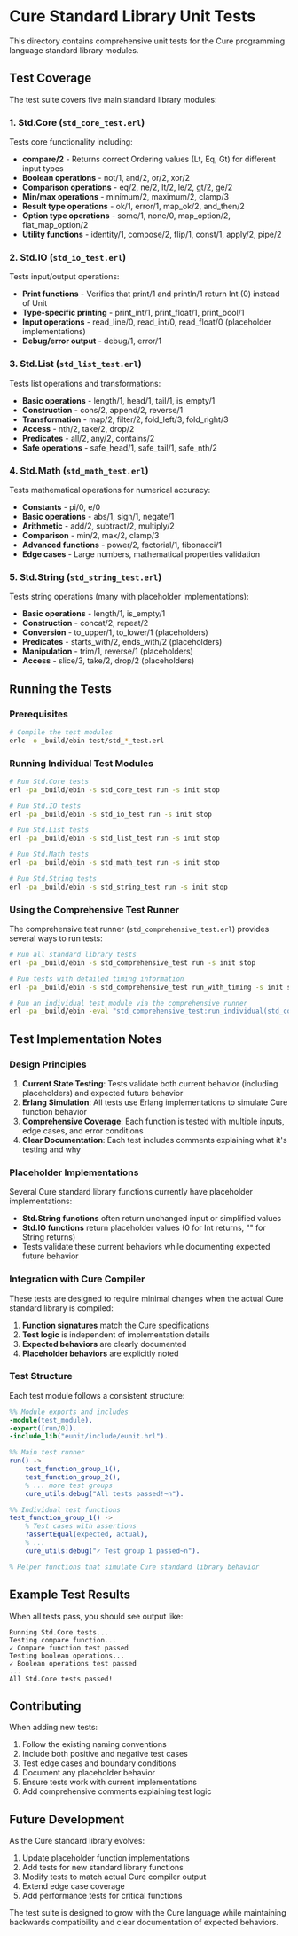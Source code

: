 # Cure Standard Library Unit Tests

This directory contains comprehensive unit tests for the Cure programming language standard library modules.

## Test Coverage

The test suite covers five main standard library modules:

### 1. **Std.Core** (`std_core_test.erl`)
Tests core functionality including:
- **compare/2** - Returns correct Ordering values (Lt, Eq, Gt) for different input types
- **Boolean operations** - not/1, and/2, or/2, xor/2
- **Comparison operations** - eq/2, ne/2, lt/2, le/2, gt/2, ge/2
- **Min/max operations** - minimum/2, maximum/2, clamp/3
- **Result type operations** - ok/1, error/1, map_ok/2, and_then/2
- **Option type operations** - some/1, none/0, map_option/2, flat_map_option/2
- **Utility functions** - identity/1, compose/2, flip/1, const/1, apply/2, pipe/2

### 2. **Std.IO** (`std_io_test.erl`)
Tests input/output operations:
- **Print functions** - Verifies that print/1 and println/1 return Int (0) instead of Unit
- **Type-specific printing** - print_int/1, print_float/1, print_bool/1
- **Input operations** - read_line/0, read_int/0, read_float/0 (placeholder implementations)
- **Debug/error output** - debug/1, error/1

### 3. **Std.List** (`std_list_test.erl`)
Tests list operations and transformations:
- **Basic operations** - length/1, head/1, tail/1, is_empty/1
- **Construction** - cons/2, append/2, reverse/1
- **Transformation** - map/2, filter/2, fold_left/3, fold_right/3
- **Access** - nth/2, take/2, drop/2
- **Predicates** - all/2, any/2, contains/2
- **Safe operations** - safe_head/1, safe_tail/1, safe_nth/2

### 4. **Std.Math** (`std_math_test.erl`)
Tests mathematical operations for numerical accuracy:
- **Constants** - pi/0, e/0
- **Basic operations** - abs/1, sign/1, negate/1
- **Arithmetic** - add/2, subtract/2, multiply/2
- **Comparison** - min/2, max/2, clamp/3
- **Advanced functions** - power/2, factorial/1, fibonacci/1
- **Edge cases** - Large numbers, mathematical properties validation

### 5. **Std.String** (`std_string_test.erl`)
Tests string operations (many with placeholder implementations):
- **Basic operations** - length/1, is_empty/1
- **Construction** - concat/2, repeat/2
- **Conversion** - to_upper/1, to_lower/1 (placeholders)
- **Predicates** - starts_with/2, ends_with/2 (placeholders)
- **Manipulation** - trim/1, reverse/1 (placeholders)
- **Access** - slice/3, take/2, drop/2 (placeholders)

## Running the Tests

### Prerequisites

```bash
# Compile the test modules
erlc -o _build/ebin test/std_*_test.erl
```

### Running Individual Test Modules

```bash
# Run Std.Core tests
erl -pa _build/ebin -s std_core_test run -s init stop

# Run Std.IO tests
erl -pa _build/ebin -s std_io_test run -s init stop

# Run Std.List tests
erl -pa _build/ebin -s std_list_test run -s init stop

# Run Std.Math tests
erl -pa _build/ebin -s std_math_test run -s init stop

# Run Std.String tests
erl -pa _build/ebin -s std_string_test run -s init stop
```

### Using the Comprehensive Test Runner

The comprehensive test runner (`std_comprehensive_test.erl`) provides several ways to run tests:

```bash
# Run all standard library tests
erl -pa _build/ebin -s std_comprehensive_test run -s init stop

# Run tests with detailed timing information
erl -pa _build/ebin -s std_comprehensive_test run_with_timing -s init stop

# Run an individual test module via the comprehensive runner
erl -pa _build/ebin -eval "std_comprehensive_test:run_individual(std_core_test)." -s init stop
```

## Test Implementation Notes

### Design Principles

1. **Current State Testing**: Tests validate both current behavior (including placeholders) and expected future behavior
2. **Erlang Simulation**: All tests use Erlang implementations to simulate Cure function behavior
3. **Comprehensive Coverage**: Each function is tested with multiple inputs, edge cases, and error conditions
4. **Clear Documentation**: Each test includes comments explaining what it's testing and why

### Placeholder Implementations

Several Cure standard library functions currently have placeholder implementations:

- **Std.String functions** often return unchanged input or simplified values
- **Std.IO functions** return placeholder values (0 for Int returns, "" for String returns)
- Tests validate these current behaviors while documenting expected future behavior

### Integration with Cure Compiler

These tests are designed to require minimal changes when the actual Cure standard library is compiled:

1. **Function signatures** match the Cure specifications
2. **Test logic** is independent of implementation details
3. **Expected behaviors** are clearly documented
4. **Placeholder behaviors** are explicitly noted

### Test Structure

Each test module follows a consistent structure:

```erlang
%% Module exports and includes
-module(test_module).
-export([run/0]).
-include_lib("eunit/include/eunit.hrl").

%% Main test runner
run() ->
    test_function_group_1(),
    test_function_group_2(),
    % ... more test groups
    cure_utils:debug("All tests passed!~n").

%% Individual test functions
test_function_group_1() ->
    % Test cases with assertions
    ?assertEqual(expected, actual),
    % ...
    cure_utils:debug("✓ Test group 1 passed~n").

% Helper functions that simulate Cure standard library behavior
```

## Example Test Results

When all tests pass, you should see output like:

```
Running Std.Core tests...
Testing compare function...
✓ Compare function test passed
Testing boolean operations...
✓ Boolean operations test passed
...
All Std.Core tests passed!
```

## Contributing

When adding new tests:

1. Follow the existing naming conventions
2. Include both positive and negative test cases
3. Test edge cases and boundary conditions
4. Document any placeholder behavior
5. Ensure tests work with current implementations
6. Add comprehensive comments explaining test logic

## Future Development

As the Cure standard library evolves:

1. Update placeholder function implementations
2. Add tests for new standard library functions
3. Modify tests to match actual Cure compiler output
4. Extend edge case coverage
5. Add performance tests for critical functions

The test suite is designed to grow with the Cure language while maintaining backwards compatibility and clear documentation of expected behaviors.